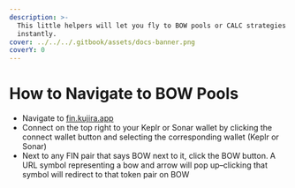 ```yaml
---
description: >-
  This little helpers will let you fly to BOW pools or CALC strategies
  instantly.
cover: ../../../.gitbook/assets/docs-banner.png
coverY: 0
---
```


# How to Navigate to BOW Pools

* Navigate to [fin.kujira.app](https://fin.kujira.app/)
* Connect on the top right to your Keplr or Sonar wallet by clicking the connect wallet button and selecting the corresponding wallet (Keplr or Sonar)
* Next to any FIN pair that says BOW next to it, click the BOW button. A URL symbol representing a bow and arrow will pop up–clicking that symbol will redirect to that token pair on BOW

<figure><img src="https://lh5.googleusercontent.com/YHcf2sdxV6vAgeCkPUoYi0vpSZrnatbqkoAcM-uh6KSMRQI1akrc2gPy-OtVhA1OQU9waVzvZM1FPA16XyKR0R4Z7KTUaQr6SZiKrUAmUQA0KgxYa5todJUcXdSmamT-5iRSfPCNMY76OGr1Q4p3yPY" alt=""><figcaption></figcaption></figure>

####

